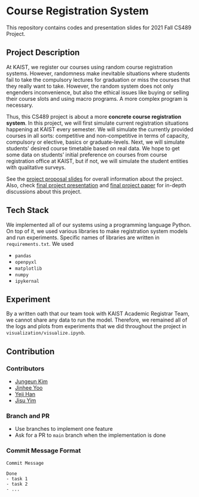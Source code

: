 # Course Registration System
This repository contains codes and presentation slides for 2021 Fall CS489 Project.

## Project Description
At KAIST, we register our courses using random course registration systems. However, randomness make inevitable situations where students fail to take the compulsory lectures for graduation or miss the courses that they really want to take. However, the random system does not only engenders inconvenience, but also the ethical issues like buying or selling their course slots and using macro programs. A more complex program is necessary.

Thus, this CS489 project is about a more **concrete course registration system**. In this project, we will first simulate current registration situations happening at KAIST every semester. We will simulate the currently provided courses in all sorts: competitive and non-competitive in terms of capacity, compulsory or elective, basics or graduate-levels. Next, we will simulate students' desired course timetable based on real data. We hope to get some data on students’ initial preference on courses from course registration office at KAIST, but if not, we will simulate the student entities with qualitative surveys.

See the [project proposal slides](https://docs.google.com/presentation/d/1MvKQQvWTKKgcyD6869hr5r5vR4arvo9qF2p6UIif7Fk/edit?usp=sharing) for overall information about the project. Also, check [final project presentation](https://docs.google.com/presentation/d/155Qu70wGUpjCSIVYEWW6HJPv-ysM5eEDwgU6xxe-THE/edit?usp=sharing) and [final project paper](https://drive.google.com/file/d/1l-Rk86h2sto0e8lZHAjSE27HLrNK7gRb/view?usp=sharing) for in-depth discussions about this project.

## Tech Stack
We implemented all of our systems using a programming language Python. On top of it, we used various libraries to make registration system models and run experiments. Specific names of libraries are written in `requirements.txt`. We used
- `pandas`
- `openpyxl`
- `matplotlib`
- `numpy`
- `ipykernal`

## Experiment
By a written oath that our team took with KAIST Academic Registrar Team, we cannot share any data to run the model. Therefore, we remained all of the logs and plots from experiments that we did throughout the project in `visualization/visualize.ipynb`.

## Contribution
### Contributors
- [Jungeun Kim](https://github.com/jjungkang2)
- [Jinhee Yoo](https://github.com/jinhee-yoo)
- [Yeji Han](https://github.com/yj-han)
- [Jisu Yim](https://github.com/yimjisu)

### Branch and PR
- Use branches to implement one feature
- Ask for a PR to `main` branch when the implementation is done

### Commit Message Format
```
Commit Message

Done
- task 1
- task 2
- ...  
```
